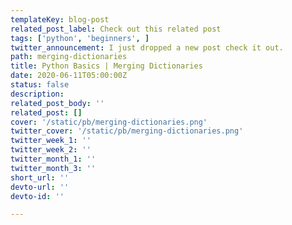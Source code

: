```yaml
---
templateKey: blog-post
related_post_label: Check out this related post
tags: ['python', 'beginners', ]
twitter_announcement: I just dropped a new post check it out.
path: merging-dictionaries
title: Python Basics | Merging Dictionaries
date: 2020-06-11T05:00:00Z
status: false
description:
related_post_body: ''
related_post: []
cover: '/static/pb/merging-dictionaries.png'
twitter_cover: '/static/pb/merging-dictionaries.png'
twitter_week_1: ''
twitter_week_2: ''
twitter_month_1: ''
twitter_month_3: ''
short_url: ''
devto-url: ''
devto-id: ''

---
```


<!--
<p style='text-align: center'>
<a href='https://waylonwalker.com/blog/merging-dictionaries'>
  <img
    style='width:500px; max-width:80%; margin: auto;'
    src="https://waylonwalker.com/merging-dictionaries.png"
    alt="Read more from the Python Basics | Merging Dictionaries article"
  />
  </a>
</p>

-->

